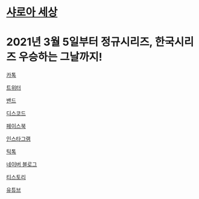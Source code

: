 <h1><a href="https://sharoa20040113.github.io/OC/로그인전.html">샤로아 세상</a></h1>
<h1>2021년 3월 5일부터 정규시리즈, 한국시리즈 우승하는 그날까지!</h1>

<a href="https://open.kakao.com/o/slR132ne" target="_blank" rel="noopener noreferrer">카톡</a><br>
     
<a href="https://twitter.com/ssglanders2022?t=lN79lxIHFhRPYgXoB8Ggxg&s=09" target="_blank" rel="noopener noreferrer">트위터</a><br>
    
<a href="https://band.us/n/afa776SaNfbdP" target="_blank" rel="noopener noreferrer">밴드</a><br>
     
<a href="https://discord.gg/GCXFu7q38E" target="_blank" rel="noopener noreferrer">디스코드</a><br>
     
<a href="https://www.facebook.com/sharoa0113" target="_blank" rel="noopener noreferrer">페이스북</a><br>
    
<a href="https://www.instagram.com/sharoa0113/" target="_blank" rel="noopener noreferrer">인스타그램</a><br>
    
<a href="https://vt.tiktok.com/ZSd6raveY/" target="_blank" rel="noopener noreferrer">틱톡</a><br>
    
<a href="https://m.blog.naver.com/beulladiseu" target="_blank" rel="noopener noreferrer">네이버 블로그</a><br>
     
<a href="https://sharoadrawing.tistory.com/m" target="_blank" rel="noopener noreferrer">티스토리</a><br>
    
<a href="https://youtube.com/channel/UCZGjWJ0YzxaWN9o7ifw1UoA" target="_blank" rel="noopener noreferrer">유튜브</a><br>
